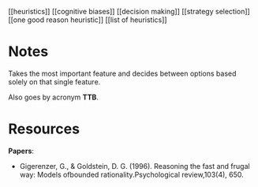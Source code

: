 [[heuristics]]
[[cognitive biases]]
[[decision making]]
[[strategy selection]]
[[one good reason heuristic]]
[[list of heuristics]]

# Notes
Takes the most important feature and decides between options based solely on that single feature.

Also goes by acronym **TTB**.


# Resources
**Papers**:
- Gigerenzer, G., & Goldstein, D. G. (1996). Reasoning the fast and frugal way: Models ofbounded rationality.Psychological review,103(4), 650.